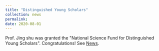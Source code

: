 ```yaml
---
title: "Distinguished Young Scholars"
collection: news
permalink: 
date: 2020-08-01
---
```


Prof. Jing shu was granted the "National Science Fund for Distinguished Young Scholars". Congratulations! See [News](https://www.sohu.com/a/412621892_260616?_f=index_pagerecom_12).



